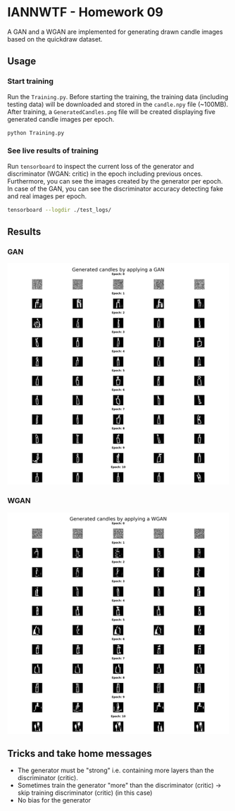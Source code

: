 # IANNWTF - Homework 09

A GAN and a WGAN are implemented for generating drawn candle images based on the quickdraw dataset.


## Usage

### Start training

Run the `Training.py`. Before starting the training, the training data (including testing data) will be downloaded 
and stored in the `candle.npy` file (~100MB).
After training, a `GeneratedCandles.png` file will be created displaying five generated candle images per epoch.

```bash
python Training.py
```

### See live results of training

Run `tensorboard` to inspect the current loss of the generator and discriminator (WGAN: critic) in the epoch including previous onces.
Furthermore, you can see the images created by the generator per epoch.
In case of the GAN, you can see the discriminator accuracy detecting fake and real images per epoch.

```bash
tensorboard --logdir ./test_logs/
```

## Results

### GAN

![alt text](./GAN/GeneratedCandles.png)

### WGAN

![alt text](./WGAN/GeneratedCandles.png)

## Tricks and take home messages
- The generator must be "strong" i.e. containing more layers than the discriminator (critic).
- Sometimes train the generator "more" than the discriminator (critic) -> skip training discriminator (critic) (in this case)
- No bias for the generator